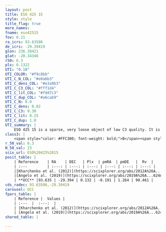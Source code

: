 ```yaml
---
layout: post
title: ESO 425 15
style: style
title_flag: true
more_names: 
fname: eso42515
fov: 0.21
ra_icrs: 93.63506
de_icrs: -29.39419
glon: 236.38421
glat: -20.34346
r50: 6.3
plx: 0.1322
UTI: "0.18"
UTI_COLOR: "#f9c8bb"
UTI_C_N_COL: "#e0a6b3"
UTI_C_dens_COL: "#e3a9b3"
UTI_C_C3_COL: "#fff1d4"
UTI_C_lit_COL: "#fdd7c3"
UTI_C_dup_COL: "#a6cab9"
UTI_C_N: 0.0
UTI_C_dens: 0.02
UTI_C_C3: 0.38
UTI_C_lit: 0.25
UTI_C_dup: 1.0
UTI_summary: |
    ESO 425 15 is a sparse, very loose object of low C3 quality. It is poorly studied in the literature, with no articles listed in the last 6 years.<br><br><span style="color: #99180f; font-weight: bold;">Warning: </span>contains less than 25 stars with <i>P>0.5</i> estimated.
class3: |
    <span style="color: #FFC300; font-weight: bold;">B</span><span style="color: red; font-weight: bold;">C</span>
r_50_val: 6.3
N_50_val: 23
scix_url: ESO%20425%2015
posit_table: |
    | Reference    | RA    | DEC   | Plx  | pmRA  | pmDE   |  Rv  |
    | :---         | :---: | :---: | :---: | :---: | :---: | :---: |
    |[Kharchenko et al. (2012)](https://scixplorer.org/abs/2012A%26A...543A.156K) | 93.668 | -29.38 | -- | -2.6 | 3.52 | -- |
    |[Angelo et al. (2019)](https://scixplorer.org/abs/2019A%26A...624A...8A) | 93.638 | -29.365 | -- | -- | -- | -- |
    | **UCC** |93.635 | -29.394 | 0.132 | -0.191 | 1.264 | 90.461 | 
cds_radec: 93.63506,-29.39419
carousel: UCC
fpars_table: |
    | Reference |  Values |
    | :---  |  :---:  |
    | [Kharchenko et al. (2012)](https://scixplorer.org/abs/2012A%26A...543A.156K) | `e_bv=0.167, distance=1070, log_age=9.005` |
    | [Angelo et al. (2019)](https://scixplorer.org/abs/2019A%26A...624A...8A) | `dsun=1.91, Age=1.12, Mphot=16` |
shared_table: |
    
---
```

